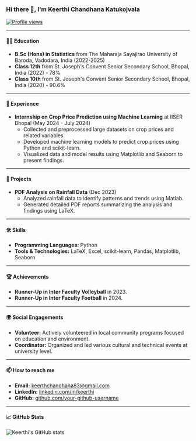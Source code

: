 ### Hi there 👋, I'm Keerthi Chandhana Katukojvala

<!-- Profile views -->
[![Profile views](https://gpvc.arturio.dev/KeerthiChandhanaKatukojvala)](https://github.com/KeerthiChandhanaKatukojvala)

---

#### 👩‍🎓 Education
- **B.Sc (Hons) in Statistics** from The Maharaja Sayajirao University of Baroda, Vadodara, India (2022-2025)
- **Class 12th** from St. Joseph's Convent Senior Secondary School, Bhopal, India (2022) - 78%
- **Class 10th** from St. Joseph's Convent Senior Secondary School, Bhopal, India (2020) - 90.6%

---

#### 💼 Experience
- **Internship on Crop Price Prediction using Machine Learning** at IISER Bhopal (May 2024 - July 2024)
  - Collected and preprocessed large datasets on crop prices and related variables.
  - Developed machine learning models to predict crop prices using Python and scikit-learn.
  - Visualized data and model results using Matplotlib and Seaborn to present findings.

---

#### 🔬 Projects
- **PDF Analysis on Rainfall Data** (Dec 2023)
  - Analyzed rainfall data to identify patterns and trends using Matlab.
  - Generated detailed PDF reports summarizing the analysis and findings using LaTeX.

---

#### 🛠️ Skills
- **Programming Languages:** Python
- **Tools & Technologies:** LaTeX, Excel, scikit-learn, Pandas, Matplotlib, Seaborn

---

#### 🏆 Achievements
- **Runner-Up in Inter Faculty Volleyball** in 2023.
- **Runner-Up in Inter Faculty Football** in 2024.

---

#### 🌍 Social Engagements
- **Volunteer:** Actively volunteered in local community programs focused on education and environment.
- **Coordinator:** Organized and led various cultural and technical events at university level.

---

#### 📫 How to reach me
- **Email:** [keerthchandhana83@gmail.com](mailto:keerthchandhana83@gmail.com)
- **LinkedIn:** [linkedin.com/in/keerthi](https://linkedin.com/in/keerthi)
- **GitHub:** [github.com/your-github-username](https://github.com/your-github-username)

---

#### 📈 GitHub Stats
![Keerthi's GitHub stats](https://github-readme-stats.vercel.app/api?username=KeerthiChandhanaKatukojvala&show_icons=true&theme=radical)


